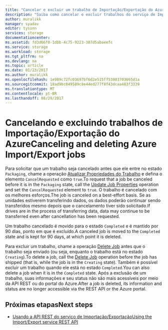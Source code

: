 ```yaml
---
title: "Cancelar e excluir um trabalho de Importação/Exportação do Azure | Microsoft Docs"
description: "Saiba como cancelar e excluir trabalhos do serviço de Importação/Exportação do Microsoft Azure."
author: muralikk
manager: syadav
editor: tysonn
services: storage
documentationcenter: 
ms.assetid: fd3d66f0-1dbb-4c75-9223-307d5abaeefc
ms.service: storage
ms.workload: storage
ms.tgt_pltfrm: na
ms.devlang: na
ms.topic: article
ms.date: 01/23/2017
ms.author: muralikk
ms.openlocfilehash: 1e989c72fc03697bf6d2e515ff53003703665d1a
ms.sourcegitcommit: 18ad9bc049589c8e44ed277f8f43dcaa483f3339
ms.translationtype: MT
ms.contentlocale: pt-BR
ms.lasthandoff: 08/29/2017
---
```

# <a name="canceling-and-deleting-azure-importexport-jobs"></a><span data-ttu-id="5d326-103">Cancelando e excluindo trabalhos de Importação/Exportação do Azure</span><span class="sxs-lookup"><span data-stu-id="5d326-103">Canceling and deleting Azure Import/Export jobs</span></span>

 <span data-ttu-id="5d326-104">Para solicitar que um trabalho seja cancelado antes que ele entre no estado `Packaging`, chame a operação [Atualizar Propriedades do Trabalho](/rest/api/storageimportexport/jobs#Jobs_Update) e defina o elemento `CancelRequested` como `true`.</span><span class="sxs-lookup"><span data-stu-id="5d326-104">To request that a job be canceled before it is in the `Packaging` state, call the [Update Job Properties](/rest/api/storageimportexport/jobs#Jobs_Update) operation and set the `CancelRequested` element to `true`.</span></span> <span data-ttu-id="5d326-105">O trabalho é cancelado com os melhores esforços.</span><span class="sxs-lookup"><span data-stu-id="5d326-105">The job is canceled on a best-effort basis.</span></span> <span data-ttu-id="5d326-106">Se as unidades estiverem transferindo dados, os dados poderão continuar sendo transferidos mesmo depois que o cancelamento tiver sido solicitado.</span><span class="sxs-lookup"><span data-stu-id="5d326-106">If drives are in the process of transferring data, data may continue to be transferred even after cancellation has been requested.</span></span>

 <span data-ttu-id="5d326-107">Um trabalho cancelado é movido para o estado `Completed` e é mantido por 90 dias, ponto em que é excluído.</span><span class="sxs-lookup"><span data-stu-id="5d326-107">A canceled job is moved to the `Completed` state and is kept for 90 days, at which point it is deleted.</span></span>

 <span data-ttu-id="5d326-108">Para excluir um trabalho, chame a operação [Delete Job](/rest/api/storageimportexport/jobs#Jobs_Delete) antes que o trabalho seja enviado (ou seja, enquanto o trabalho está no estado `Creating`).</span><span class="sxs-lookup"><span data-stu-id="5d326-108">To delete a job, call the [Delete Job](/rest/api/storageimportexport/jobs#Jobs_Delete) operation before the job has shipped (that is, while the job is in the `Creating` state).</span></span> <span data-ttu-id="5d326-109">Também é possível excluir um trabalho quando ele está no estado `Completed`.</span><span class="sxs-lookup"><span data-stu-id="5d326-109">You can also delete a job when it is in the `Completed` state.</span></span> <span data-ttu-id="5d326-110">Após a exclusão de um trabalho, suas informações e seu status não são mais acessíveis por meio da API REST ou do portal do Azure.</span><span class="sxs-lookup"><span data-stu-id="5d326-110">After a job is deleted, its information and status are no longer accessible via the REST API or the Azure portal.</span></span>

## <a name="next-steps"></a><span data-ttu-id="5d326-111">Próximas etapas</span><span class="sxs-lookup"><span data-stu-id="5d326-111">Next steps</span></span>

* [<span data-ttu-id="5d326-112">Usando a API REST do serviço de Importação/Exportação</span><span class="sxs-lookup"><span data-stu-id="5d326-112">Using the Import/Export service REST API</span></span>](storage-import-export-using-the-rest-api.md)

